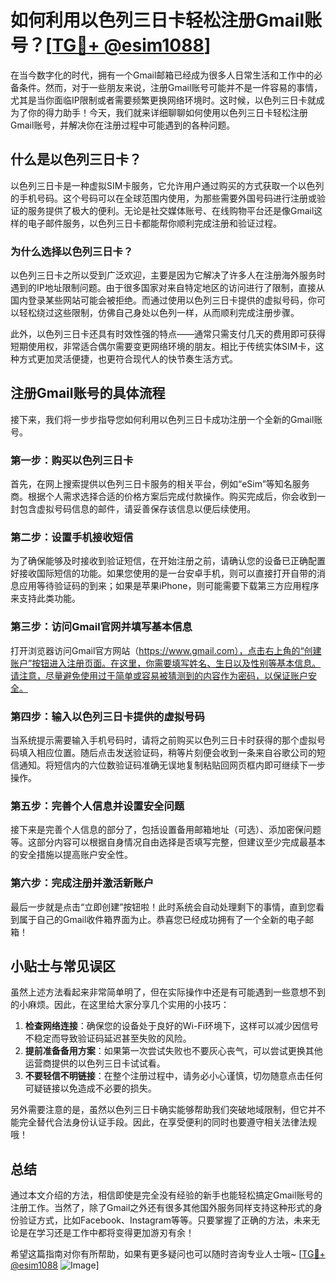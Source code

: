 # 如何利用以色列三日卡轻松注册Gmail账号？[[TG💪+ @esim1088](https://t.me/s/esim1088)]

在当今数字化的时代，拥有一个Gmail邮箱已经成为很多人日常生活和工作中的必备条件。然而，对于一些朋友来说，注册Gmail账号可能并不是一件容易的事情，尤其是当你面临IP限制或者需要频繁更换网络环境时。这时候，以色列三日卡就成为了你的得力助手！今天，我们就来详细聊聊如何使用以色列三日卡轻松注册Gmail账号，并解决你在注册过程中可能遇到的各种问题。

## 什么是以色列三日卡？

以色列三日卡是一种虚拟SIM卡服务，它允许用户通过购买的方式获取一个以色列的手机号码。这个号码可以在全球范围内使用，为那些需要外国号码进行注册或验证的服务提供了极大的便利。无论是社交媒体账号、在线购物平台还是像Gmail这样的电子邮件服务，以色列三日卡都能帮你顺利完成注册和验证过程。

### 为什么选择以色列三日卡？

以色列三日卡之所以受到广泛欢迎，主要是因为它解决了许多人在注册海外服务时遇到的IP地址限制问题。由于很多国家对来自特定地区的访问进行了限制，直接从国内登录某些网站可能会被拒绝。而通过使用以色列三日卡提供的虚拟号码，你可以轻松绕过这些限制，仿佛自己身处以色列一样，从而顺利完成注册步骤。

此外，以色列三日卡还具有时效性强的特点——通常只需支付几天的费用即可获得短期使用权，非常适合偶尔需要变更网络环境的朋友。相比于传统实体SIM卡，这种方式更加灵活便捷，也更符合现代人的快节奏生活方式。

## 注册Gmail账号的具体流程

接下来，我们将一步步指导您如何利用以色列三日卡成功注册一个全新的Gmail账号。

### 第一步：购买以色列三日卡

首先，在网上搜索提供以色列三日卡服务的相关平台，例如“eSim”等知名服务商。根据个人需求选择合适的价格方案后完成付款操作。购买完成后，你会收到一封包含虚拟号码信息的邮件，请妥善保存该信息以便后续使用。

### 第二步：设置手机接收短信

为了确保能够及时接收到验证短信，在开始注册之前，请确认您的设备已正确配置好接收国际短信的功能。如果您使用的是一台安卓手机，则可以直接打开自带的消息应用等待验证码的到来；如果是苹果iPhone，则可能需要下载第三方应用程序来支持此类功能。

### 第三步：访问Gmail官网并填写基本信息

打开浏览器访问Gmail官方网站（https://www.gmail.com），点击右上角的“创建账户”按钮进入注册页面。在这里，你需要填写姓名、生日以及性别等基本信息。请注意，尽量避免使用过于简单或容易被猜测到的内容作为密码，以保证账户安全。

### 第四步：输入以色列三日卡提供的虚拟号码

当系统提示需要输入手机号码时，请将之前购买以色列三日卡时获得的那个虚拟号码填入相应位置。随后点击发送验证码，稍等片刻便会收到一条来自谷歌公司的短信通知。将短信内的六位数验证码准确无误地复制粘贴回网页框内即可继续下一步操作。

### 第五步：完善个人信息并设置安全问题

接下来是完善个人信息的部分了，包括设置备用邮箱地址（可选）、添加密保问题等。这部分内容可以根据自身情况自由选择是否填写完整，但建议至少完成最基本的安全措施以提高账户安全性。

### 第六步：完成注册并激活新账户

最后一步就是点击“立即创建”按钮啦！此时系统会自动处理剩下的事情，直到您看到属于自己的Gmail收件箱界面为止。恭喜您已经成功拥有了一个全新的电子邮箱！

## 小贴士与常见误区

虽然上述方法看起来非常简单明了，但在实际操作中还是有可能遇到一些意想不到的小麻烦。因此，在这里给大家分享几个实用的小技巧：

1. **检查网络连接**：确保您的设备处于良好的Wi-Fi环境下，这样可以减少因信号不稳定而导致验证码延迟甚至失败的风险。
2. **提前准备备用方案**：如果第一次尝试失败也不要灰心丧气，可以尝试更换其他运营商提供的以色列三日卡试试看。
3. **不要轻信不明链接**：在整个注册过程中，请务必小心谨慎，切勿随意点击任何可疑链接以免造成不必要的损失。

另外需要注意的是，虽然以色列三日卡确实能够帮助我们突破地域限制，但它并不能完全替代合法身份认证手段。因此，在享受便利的同时也要遵守相关法律法规哦！

## 总结

通过本文介绍的方法，相信即使是完全没有经验的新手也能轻松搞定Gmail账号的注册工作。当然了，除了Gmail之外还有很多其他国外服务同样支持这种形式的身份验证方式，比如Facebook、Instagram等等。只要掌握了正确的方法，未来无论是在学习还是工作中都将变得更加游刃有余！

希望这篇指南对你有所帮助，如果有更多疑问也可以随时咨询专业人士哦~ [[TG💪+ @esim1088](https://t.me/s/esim1088) ![Image](https://i.postimg.cc/4NQfJmqS/Snipaste-2025-05-13-00-14-12.png)]